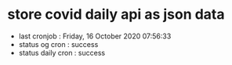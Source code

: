 # store covid daily api as json data

- last cronjob : Friday, 16 October 2020 07:56:33
- status og cron : success
- status daily cron : success
      
      